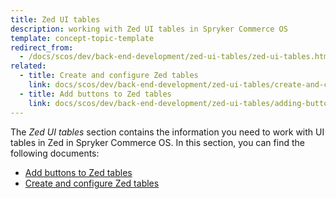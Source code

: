 ```yaml
---
title: Zed UI tables
description: working with Zed UI tables in Spryker Commerce OS
template: concept-topic-template
redirect_from:
  - /docs/scos/dev/back-end-development/zed-ui-tables/zed-ui-tables.html
related:
  - title: Create and configure Zed tables
    link: docs/scos/dev/back-end-development/zed-ui-tables/create-and-configure-zed-tables.html
  - title: Add buttons to Zed tables
    link: docs/scos/dev/back-end-development/zed-ui-tables/adding-buttons-to-zed-tables.html
---
```


The *Zed UI tables* section contains the information you need to work with UI tables in Zed in Spryker Commerce OS. In this section, you can find the following documents:
* [Add buttons to Zed tables](/docs/dg/dev/backend-development/zed-ui-tables/adding-buttons-to-zed-tables.html)
* [Create and configure Zed tables](/docs/dg/dev/backend-development/zed-ui-tables/create-and-configure-zed-tables.html)
